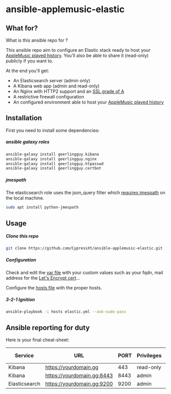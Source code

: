 # ansible-applemusic-elastic


## What for?
What is this ansible repo for ?

This ansible repo aim to configure an Elastic stack ready to host your [AppleMusic played history](https://github.com/CypressXt/AppleMusic-Elastic). You'll also be able to share it (read-only) publicly if you want to.

At the end you'll get:
 * An Elasticsearch server (admin only)
 * A Kibana web app (admin and read-only)
 * An Nginx with HTTP2 support and an [SSL grade of A](https://www.ssllabs.com/ssltest/analyze.html?d=music.cypress.cyprx.cloud)
 * A restrictive firewall configuration
 * An configured environment able to host your [AppleMusic played history](https://github.com/CypressXt/AppleMusic-Elastic)


## Installation

First you need to install some dependencies:
##### ansible galaxy roles
```bash
ansible-galaxy install geerlingguy.kibana
ansible-galaxy install geerlingguy.nginx
ansible-galaxy install geerlingguy.htpasswd
ansible-galaxy install geerlingguy.certbot
```

##### jmespath
The elasticsearch role uses the json_query filter which [requires jmespath](https://github.com/ansible/ansible/issues/24319) on the local machine.
```bash
sudo apt install python-jmespath
```

## Usage

##### Clone this repo

```bash
git clone https://github.com/CypressXt/ansible-applemusic-elastic.git
```

##### Configuration
Check and edit the [var file](vars/main.yml) with your custom values such as your fqdn, mail address for the [Let's Encrypt cert](https://letsencrypt.org/)...


Configure the [hosts file](hosts) with the proper hosts.
##### 3-2-1 Ignition

```bash
ansible-playbook -i hosts elastic.yml --ask-sudo-pass
```

## Ansible reporting for duty

Here is your final cheat-sheet:

| Service       | URL                        | PORT | Privileges | basic-auth |
|---------------|----------------------------|------|------------|------------|
| Kibana        | https://yourdomain.gg      | 443  | read-only  | ❌         |
| Kibana        | https://yourdomain.gg:8443 | 8443 | admin      | ✅        |
| Elasticsearch | https://yourdomain.gg:9200 | 9200 | admin      | ✅        |
